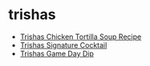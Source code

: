# trishas

 * [Trishas Chicken Tortilla Soup Recipe](../../index/t/trishas-chicken-tortilla-soup-recipe.json)
 * [Trishas Signature Cocktail](../../index/t/trishas-signature-cocktail.json)
 * [Trishas Game Day Dip](../../index/t/trishas-game-day-dip.json)
